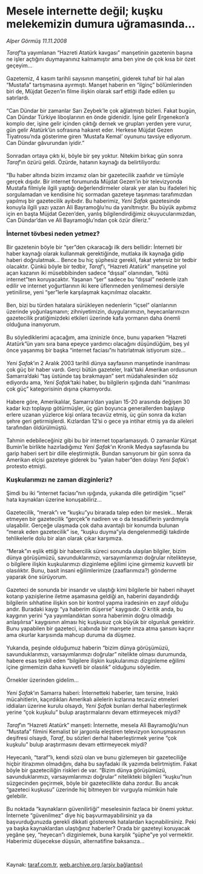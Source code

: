 # Mesele internette değil; kuşku melekemizin dumura uğramasında...

*Alper Görmüş 11.11.2008*

<div class="taraf_structure_2col_1zq">
<div class="margen_n">



 <p><i>Taraf</i>’ta yayımlanan “Hazreti Atatürk kavgası” manşetinin gazetenin başına ne işler açtığını duymayanınız kalmamıştır ama ben yine de çok kısa bir özet geçeyim... <br/><br/>Gazetemiz, 4 kasım tarihli sayısının manşetini, giderek tuhaf bir hal alan “Mustafa” tartışmasına ayırmıştı. Manşet haberin en “ilginç” bölümlerinden biri de, Müjdat Gezen’in filme ilişkin olarak sarf ettiği ifade edilen şu satırlardı. <br/><br/>“Can Dündar bir zamanlar Sarı Zeybek’le çok ağlatmıştı bizleri. Fakat bugün, Can Dündar Türkiye liboşlarının en önde gidenidir. İşine gelir Ergenekon’a komplo der, işine gelir içinden çıktığı dernek ve grupları yerden yere vurur, gün gelir Atatürk’ün sofrasına hakaret eder. Herkese Müjdat Gezen Tiyatrosu’nda gösterime giren ‘Mustafa Kemal’ oyununu tavsiye ediyorum. Can Dündar gâvurundan iyidir.” <br/><br/>Sonradan ortaya çıktı ki, böyle bir şey yoktur. Nitekim birkaç gün sonra <i>Taraf</i>’ın özürü geldi. Özürde, hatanın kaynağı da belirtiliyordu: <br/><br/>“Bu haber altında bizim imzamız olan bir gazetecilik zaafıdır ve tümüyle gerçek dışıdır. Bir internet forumunda Müjdat Gezen’in bir televizyonda Mustafa filmiyle ilgili yaptığı değerlendirmeler olarak yer alan bu ifadeleri hiç sorgulamadan ve kendisine hiç sormadan gazeteye taşınması tarafımızdan yapılmış bir gazetecilik ayıbıdır. Bu haberimiz, <i>Yeni Şafak</i> gazetesinde konuyla ilgili yazı yazan Ali Bayramoğlu’nu da yanıltmıştır. Bu büyük ayıbımız için en başta Müjdat Gezen’den, yanlış bilgilendirdiğimiz okuyucularımızdan, Can Dündar’dan ve Ali Bayramoğlu’ndan çok özür dileriz.”<b> <br/><br/><font size="3">İnternet tövbesi neden yetmez?</font></b><font size="3"> <br/></font><br/>Bir gazetenin böyle bir “şer”den çıkaracağı ilk ders bellidir: İnterneti bir haber kaynağı olarak kullanmak gerektiğinde, mutlaka ilk kaynağa gidip haberi doğrulatmak... Bence bu hiç şüphesiz gerekli, fakat yetersiz bir tedbir olacaktır. Çünkü böyle bir tedbir, <i>Taraf</i>’ı, “Hazreti Atatürk” manşetine yol açan kazanın iki müsebbibinden sadece “dışsal” olanından, “kötü internet”ten koruyacaktır. Yaşanan “şer” sadece bu “dışsal” nedenle izah edilir ve internet yoğurtlarının iki kere üflenmeden yenilmemesi dersiyle yetinilirse, yeni “şer”lerle karşılaşmak kaçınılmaz olacaktır. <br/><br/>Ben, bizi bu türden hatalara sürükleyen nedenlerin “içsel” olanlarının üzerinde yoğunlaşmanın; zihniyetimizin, duygularımızın, heyecanlarımızın gazetecilik pratiğimizdeki etkileri üzerinde kafa yormanın daha önemli olduğuna inanıyorum. <br/><br/>Bu söylediklerimi açacağım, ama izninizle önce, bunu yaparken “Hazreti Atatürk”ün yanı sıra bana epeyce yardımcı olacağını düşündüğüm, beş yıl önce yaşanmış bir başka “internet faciası”nı hatırlatmak istiyorum size... <i><br/><br/>Yeni Şafak</i>’ın 2 Aralık 2003 tarihli dünya sayfasının manşetinde inanılması çok güç bir haber vardı. Gerçi bütün gazeteler, Irak’taki Amerikan ordusunun Samarra’daki “taş üstünde taş bırakmayan” sert müdahalesinden söz ediyordu ama, <i>Yeni Şafak</i>’taki haber, bu bilgilerin ışığında dahi “inanılması çok güç” kategorisinin dışına çıkamıyordu. <br/><br/>Habere göre, Amerikalılar, Samarra’dan yaşları 15-20 arasında değişen 30 kadar kızı toplayıp götürmüşler, üç gün boyunca generallerden başlayıp erlere uzanan yüzlerce kişi onlara tecavüz etmiş, üç gün sonra da kızları şehre geri getirmişlerdi. Kızlardan 12’si o gece ya intihar etmiş ya da aileleri tarafından öldürülmüştü. <br/><br/>Tahmin edebileceğiniz gibi bu bir internet toparlamasıydı. O zamanlar Kürşat Bumin’le birlikte hazırladığımız <i>Yeni Şafak</i>’ın Kronik Medya sayfasında bu garip haberi sert bir dille eleştirmiştik. Bundan sanıyorum bir gün sonra da Amerikan elçisi gazeteye giderek bu “yalan haber”den dolayı <i>Yeni Şafak</i>’ı protesto etmişti.<b> <br/><br/><font size="3">Kuşkularımızı ne zaman dizginleriz?</font></b> <br/><br/>Şimdi bu iki “internet faciası”nın ışığında, yukarıda dile getirdiğim “içsel” hata kaynakları üzerine konuşabiliriz... <br/><br/>Gazetecilik, “merak”ı ve “kuşku”yu birarada talep eden bir meslek... Merak etmeyen bir gazetecilik “gerçek”e nadiren ve o da tesadüflerin yardımıyla ulaşabilir. Gerçeğe ulaşmada çok daha avantajlı bir konumda bulunan “merak eden gazetecilik” ise, “kuşku duyma”yla dengelenmediği takdirde tehlikelerle dolu bir alan olarak çıkar karşımıza. <br/><br/>“Merak”ın eşlik ettiği bir habercilik süreci sonunda ulaşılan bilgiler, bizim dünya görüşümüzü, savunduklarımızı, varsayımlarımızı doğrular nitelikteyse, o bilgilere ilişkin kuşkularımızı dizginleme eğilimi içine girmemiz kuvvetli bir olasılıktır. Bunu, basit insani eğilimlerimize (zaaflarımıza?) gönderme yaparak öne sürüyorum. <br/><br/>Gazeteci de sonunda bir insandır ve ulaştığı kimi bilgilerle bir haberi nihayet kotarıp yazıişlerine iletme aşamasına geldiği an, haberini dayandırdığı bilgilerin sıhhatine ilişkin son bir kontrol yapma iradesinin en zayıf olduğu andır. Buradaki kaygı “ya haberim düşerse” kaygısıdır. O kritik anda, bu kaygının yerini “ya yayımlandıktan sonra haberimin doğru olmadığı anlaşılırsa” kaygısının alması hiç kuşkusuz çok büyük bir olgunluk gerektirir. Bunu yapabilen bir gazeteci, icabında bir manşete imza atma şansını kaçırır ama okurlar karşısında mahcup duruma da düşmez. <br/><br/>Yukarıda, peşinde olduğumuz haberin “bizim dünya görüşümüzü, savunduklarımızı, varsayımlarımızı doğrular” nitelikte olması durumunda, habere esas teşkil eden “bilgilere ilişkin kuşkularımızı dizginleme eğilimi içine girmemizin daha kuvvetli bir olasılık” olduğunu söyledim. <br/><br/>Örnekler üzerinden gidelim... <i><br/><br/>Yeni Şafak</i>’ın Samarra haberi: İnternetteki haberler, tam tersine, Iraklı mücahitlerin, kaçırdıkları Amerikalı ailelerin kızlarına tecavüz etmeleri iddiaları üzerine kurulu olsaydı, <i>Yeni Şafak</i> bunları derhal haberleştirmek yerine “çok kuşkulu” bulup araştırmalarını devam ettirmeyecek miydi?<i> <br/><br/>Taraf</i>’ın “Hazreti Atatürk” manşeti: İnternette, mesela Ali Bayramoğlu’nun “Mustafa” filmini Kemalist bir jargonla eleştiren televizyon konuşmasının deşifresi olsaydı, <i>Taraf</i>, bu sözleri derhal haberleştirmek yerine “çok kuşkulu” bulup araştırmasını devam ettirmeyecek miydi? <br/><br/>Heyecanlı, “taraf”lı, kendi sözü olan ve bunu gizlemeyen bir gazeteciliğe hiçbir itirazımın olmadığını, daha bu sayfadaki ilk yazımda belirtmiştim. Fakat böyle bir gazeteciliğin riskleri de var. “Bizim dünya görüşümüzü, savunduklarımızı, varsayımlarımızı doğrular” nitelikteki bilgileri “kuşku”nun süzgecinden geçirmek, böyle bir gazetecilikte daha zordur. Bu ancak “gazeteci kuşkusu” üzerinde hiç bitmeyen bir vurguyla mümkün hale gelebilir. <br/><br/>Bu noktada “kaynakların güvenilirliği” meselesinin fazlaca bir önemi yoktur. İnternete “güvenilmez” diye hiç başvurmayabilirsiniz ya da başvurduğunuzda gerekli dikkati göstererek hatalardan kaçınabilirsiniz. Peki ya başka kaynaklardan ulaştığınız haberler? Orada bir gazeteyi koruyacak yegâne şey, “heyecan”ı dizginlemek, buna karşılık “şüphe”ye yol vermektir. Haberimiz düşecekse düşsün, alternatifine baksanıza... </p>

<br/>


<div id="taraf_not">
</div>

</div>


</div>

Kaynak: [taraf.com.tr](http://www.taraf.com.tr:80/makale/2624.htm), [web.archive.org (arşiv bağlantısı)](http://web.archive.org/web/20081219135721/http://www.taraf.com.tr:80/makale/2624.htm)
